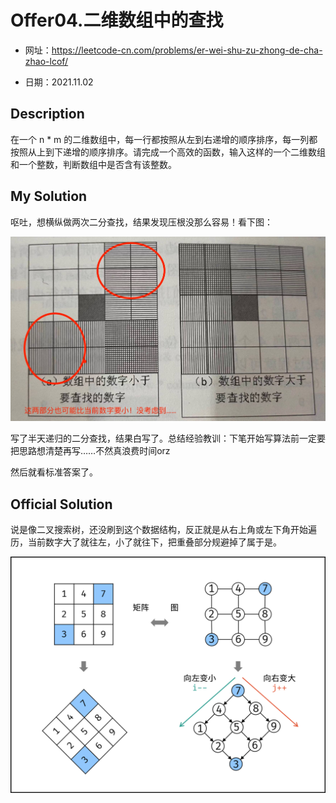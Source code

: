 # Offer04.二维数组中的查找
- 网址：https://leetcode-cn.com/problems/er-wei-shu-zu-zhong-de-cha-zhao-lcof/

- 日期：2021.11.02

  

## Description

在一个 n * m 的二维数组中，每一行都按照从左到右递增的顺序排序，每一列都按照从上到下递增的顺序排序。请完成一个高效的函数，输入这样的一个二维数组和一个整数，判断数组中是否含有该整数。



## My Solution

呕吐，想横纵做两次二分查找，结果发现压根没那么容易！看下图：

<img src="./imgs/img1.jpeg" alt="img1" style="zoom:50%;" />



写了半天递归的二分查找，结果白写了。总结经验教训：下笔开始写算法前一定要把思路想清楚再写……不然真浪费时间orz

然后就看标准答案了。



## Official Solution

说是像二叉搜索树，还没刷到这个数据结构，反正就是从右上角或左下角开始遍历，当前数字大了就往左，小了就往下，把重叠部分规避掉了属于是。

<img src="./imgs/img2.png" alt="img2" style="zoom:50%;" />

